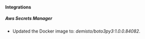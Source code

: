 #### Integrations
##### Aws Secrets Manager
- Updated the Docker image to: *demisto/boto3py3:1.0.0.84082*.
